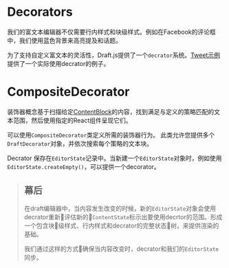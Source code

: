 # Decorators

我们的富文本编辑器不仅需要行内样式和块级样式。例如在Facebook的评论框中，我们使用蓝色背景来高亮提及和话题。

为了支持自定义富文本的灵活性，Draft.js提供了一个`decrator`系统。[Tweet示例](https://github.com/facebook/draft-js/tree/master/examples/draft-0-10-0/tweet)提供了一个实际使用decrator的例子。

# CompositeDecorator

装饰器概念基于扫描给定[ContentBlock]()的内容，找到满足与定义的策略匹配的文本范围，然后使用指定的React组件呈现它们。

可以使用`CompositeDecorator`类定义所需的装饰器行为。 此类允许您提供多个`DraftDecorator`对象，并依次搜索每个策略的文本块。

Decrator 保存在`EditorState`记录中。当新建一个`EditorState`对象时，例如使用`EditorState.createEmpty()`，可以提供一个decorator。

> ## 幕后
> 在draft编辑器中，当内容发生改变的时候，新的`EditorState`对象会使用decrator重新评估新的`ContentState`标示出要使用decrtor的范围。形成一个包含块级样式、行内样式和decrator的完整状态树，来提供渲染的基础。
>
> 我们通过这样的方式确保当内容改变时，decrator和我们的`EditorState`同步。